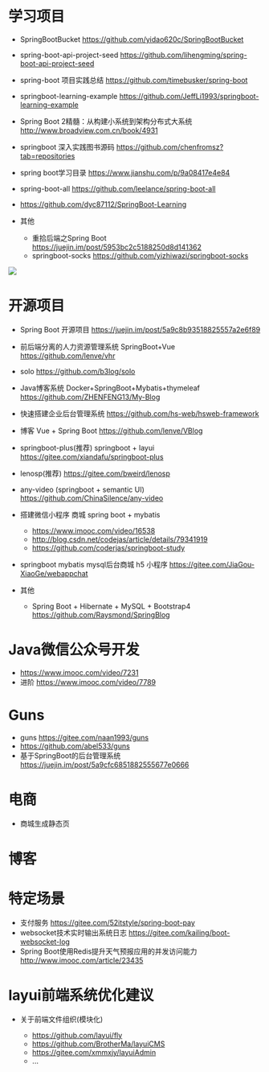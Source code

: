 # 学习项目

- SpringBootBucket <https://github.com/yidao620c/SpringBootBucket>
- spring-boot-api-project-seed <https://github.com/lihengming/spring-boot-api-project-seed>
- spring-boot 项目实践总结 <https://github.com/timebusker/spring-boot>
- springboot-learning-example <https://github.com/JeffLi1993/springboot-learning-example>
- Spring Boot 2精髓：从构建小系统到架构分布式大系统 <http://www.broadview.com.cn/book/4931>
- springboot 深入实践图书源码 <https://github.com/chenfromsz?tab=repositories>
- spring boot学习目录 <https://www.jianshu.com/p/9a08417e4e84>
- spring-boot-all <https://github.com/leelance/spring-boot-all>
- <https://github.com/dyc87112/SpringBoot-Learning>
- 其他

  - 重拾后端之Spring Boot <https://juejin.im/post/5953bc2c5188250d8d141362>
  - springboot-socks <https://github.com/yizhiwazi/springboot-socks>

![](https://upload-images.jianshu.io/upload_images/8069210-b2aacf9a3d7dae47.png?imageMogr2/auto-orient/strip%7CimageView2/2/w/342)

# 开源项目

- Spring Boot 开源项目 <https://juejin.im/post/5a9c8b93518825557a2e6f89>

- 前后端分离的人力资源管理系统 SpringBoot+Vue <https://github.com/lenve/vhr>
- solo <https://github.com/b3log/solo>
- Java博客系统 Docker+SpringBoot+Mybatis+thymeleaf <https://github.com/ZHENFENG13/My-Blog>

- 快速搭建企业后台管理系统 <https://github.com/hs-web/hsweb-framework>

- 博客 Vue + Spring Boot <https://github.com/lenve/VBlog>


- springboot-plus(推荐) springboot + layui <https://gitee.com/xiandafu/springboot-plus>

- lenosp(推荐) <https://gitee.com/bweird/lenosp>

- any-video (springboot + semantic UI) <https://github.com/ChinaSilence/any-video>

- 搭建微信小程序 商城 spring boot + mybatis

  - <https://www.imooc.com/video/16538>
  - <http://blog.csdn.net/codejas/article/details/79341919>
  - <https://github.com/coderjas/springboot-study>

- springboot mybatis mysql后台商城 h5 小程序 <https://gitee.com/JiaGou-XiaoGe/webappchat>


- 其他

  - Spring Boot + Hibernate + MySQL + Bootstrap4 <https://github.com/Raysmond/SpringBlog>

# Java微信公众号开发

- <https://www.imooc.com/video/7231>
- 进阶 <https://www.imooc.com/video/7789>

# Guns

- guns <https://gitee.com/naan1993/guns>
- <https://github.com/abel533/guns>
- 基于SpringBoot的后台管理系统 <https://juejin.im/post/5a9cfc6851882555677e0666>

# 电商

- 商城生成静态页

# 博客

# 特定场景

- 支付服务 <https://gitee.com/52itstyle/spring-boot-pay>
- websocket技术实时输出系统日志 <https://gitee.com/kailing/boot-websocket-log>
- Spring Boot使用Redis提升天气预报应用的并发访问能力 <http://www.imooc.com/article/23435>

# layui前端系统优化建议

- 关于前端文件组织(模块化)

  - <https://github.com/layui/fly>
  - <https://github.com/BrotherMa/layuiCMS>
  - <https://gitee.com/xmmxjy/layuiAdmin>
  - ...

